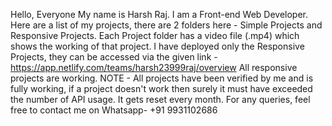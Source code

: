 Hello, Everyone My name is Harsh Raj.
I am a Front-end Web Developer.
Here are a list of my projects,
there are 2 folders here - Simple Projects and Responsive Projects.
Each Project folder has a video file (.mp4) which shows the working of that project.
I have deployed only the Responsive Projects, they can be accessed via the given link - https://app.netlify.com/teams/harsh23999raj/overview
All responsive projects are working.
NOTE - All projects have been verified by me and is fully working, if a project doesn't work then surely it must have exceeded the number of API usage. It gets reset every month.
For any queries, feel free to contact me on Whatsapp- +91 9931102686
